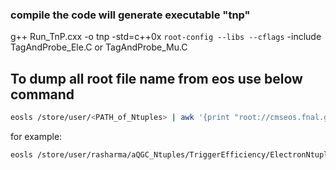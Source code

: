 ### compile the code will generate executable "tnp"

g++ Run_TnP.cxx -o tnp  -std=c++0x `root-config --libs --cflags` -include TagAndProbe_Ele.C or TagAndProbe_Mu.C

## To dump all root file name from eos use below command

```bash
eosls /store/user/<PATH_of_Ntuples> | awk '{print "root://cmseos.fnal.gov//store/user/<PATH_of_Ntuples>/"$1}' > RootFiles_EOS.txt
```

for example:
```bash
eosls /store/user/rasharma/aQGC_Ntuples/TriggerEfficiency/ElectronNtuple_HWW_2017_fixed_v2_92X/SingleElectron/Run2017B/190409_221045/0000/ | awk '{print "root://cmseos.fnal.gov//store/user/rasharma/aQGC_Ntuples/TriggerEfficiency/ElectronNtuple_HWW_2017_fixed_v2_92X/SingleElectron/Run2017B/190409_221045/0000/"$1}' > RootFiles_EOS.txt
```

